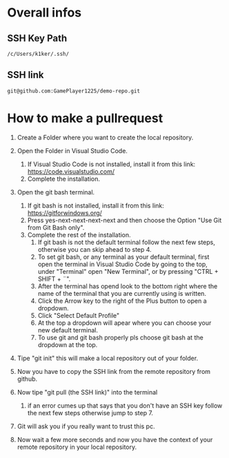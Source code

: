 # Overall infos

 ## SSH Key Path
    /c/Users/k1ker/.ssh/

 ## SSH link
    git@github.com:GamePlayer1225/demo-repo.git

# How to make a pullrequest
1. Create a Folder where you want to create the local repository.
2. Open the Folder in Visual Studio Code.
    1. If Visual Studio Code is not installed, install it from this link: https://code.visualstudio.com/
    2. Complete the installation.
3. Open the git bash terminal.
    1. If git bash is not installed, install it from this link: https://gitforwindows.org/
    2. Press yes-next-next-next-next and then choose the Option "Use Git from Git Bash only".
    3. Complete the rest of the installation.
        1. If git bash is not the default terminal follow the next few steps, otherwise you can skip ahead to step 4.
        2. To set git bash, or any terminal as your default terminal, first open the terminal in Visual Studio Code by going to the top, under "Terminal" open "New Terminal", or by pressing "CTRL + SHIFT + ¨".
        3. After the terminal has opend look to the bottom right where the name of the terminal that you are currently using is written.
        4. Click the Arrow key to the right of the Plus button to open a dropdown.
        5. Click "Select Default Profile"
        6. At the top a dropdown will apear where you can choose your new default terminal.
        7. To use git and git bash properly pls choose git bash at the dropdown at the top.
4. Tipe "git init" this will make a local repository out of your folder.
5. Now you have to copy the SSH link from the remote repository from github.
6. Now tipe "git pull (the SSH link)" into the terminal
    1. if an error cumes up that says that you don't have an SSH key follow the next few steps otherwise jump to step 7.

7. Git will ask you if you really want to trust this pc.
8. Now wait a few more seconds and now you have the context of your remote repository in your local repository.
